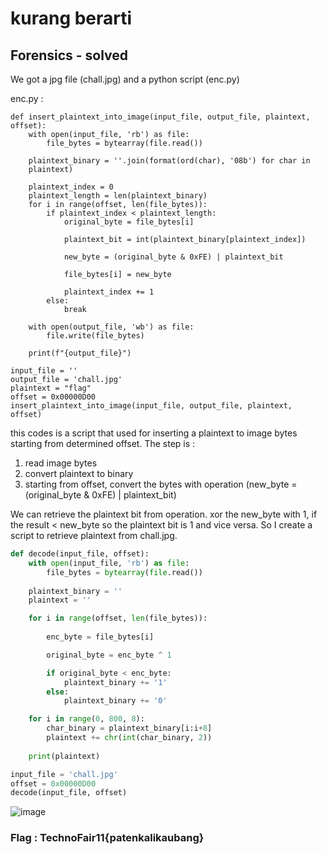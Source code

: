 # kurang berarti
## Forensics - solved

We got a jpg file (chall.jpg) and a python script (enc.py)

enc.py :

```pyhton
def insert_plaintext_into_image(input_file, output_file, plaintext,
offset):
    with open(input_file, 'rb') as file:
        file_bytes = bytearray(file.read())

    plaintext_binary = ''.join(format(ord(char), '08b') for char in
    plaintext)

    plaintext_index = 0
    plaintext_length = len(plaintext_binary)
    for i in range(offset, len(file_bytes)):
        if plaintext_index < plaintext_length:
            original_byte = file_bytes[i]

            plaintext_bit = int(plaintext_binary[plaintext_index])

            new_byte = (original_byte & 0xFE) | plaintext_bit

            file_bytes[i] = new_byte

            plaintext_index += 1
        else:
            break

    with open(output_file, 'wb') as file:
        file.write(file_bytes)
        
    print(f"{output_file}")

input_file = ''
output_file = 'chall.jpg'
plaintext = "flag"
offset = 0x00000D00
insert_plaintext_into_image(input_file, output_file, plaintext, offset)
```

this codes is a script that used for inserting a plaintext to image bytes starting from determined offset. The step is :
1. read image bytes
2. convert plaintext to binary
3. starting from offset, convert the bytes with operation (new_byte = (original_byte & 0xFE) | plaintext_bit)

We can retrieve the plaintext bit from operation. xor the new_byte with 1, if the result < new_byte so the plaintext bit is 1 and vice versa. So I create a script to retrieve plaintext from chall.jpg.

```python
def decode(input_file, offset):
    with open(input_file, 'rb') as file:
        file_bytes = bytearray(file.read())
    
    plaintext_binary = ''
    plaintext = ''

    for i in range(offset, len(file_bytes)):
    
        enc_byte = file_bytes[i]

        original_byte = enc_byte ^ 1

        if original_byte < enc_byte:
            plaintext_binary += '1'
        else:
            plaintext_binary += '0'

    for i in range(0, 800, 8):
        char_binary = plaintext_binary[i:i+8]
        plaintext += chr(int(char_binary, 2))
    
    print(plaintext)

input_file = 'chall.jpg'
offset = 0x00000D00
decode(input_file, offset)
```

![image](https://github.com/user-attachments/assets/f1abd068-9cdc-495c-8082-5a936571e32f)

### Flag : TechnoFair11{patenkalikaubang}
